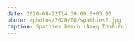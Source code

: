 ```yaml
---
date: 2020-08-22T14:30:00.0+03:00
photo: /photos/2020/08/spathies2.jpg
caption: Spathies beach (Ατκη Σπαθιές)
---
```



